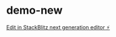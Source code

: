 # demo-new

[Edit in StackBlitz next generation editor ⚡️](https://stackblitz.com/~/github.com/nroze22/demo-new)